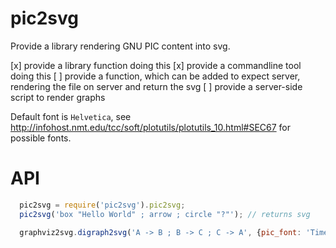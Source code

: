 pic2svg
============

Provide a library rendering GNU PIC content into svg.

[x] provide a library function doing this
[x] provide a commandline tool doing this
[ ] provide a function, which can be added to expect server, 
    rendering the file on server and return the svg
[ ] provide a server-side script to render graphs

Default font is `Helvetica`, see http://infohost.nmt.edu/tcc/soft/plotutils/plotutils_10.html#SEC67
for possible fonts.

API
===

```js
  pic2svg = require('pic2svg').pic2svg;
  pic2svg('box "Hello World" ; arrow ; circle "?"'); // returns svg

  graphviz2svg.digraph2svg('A -> B ; B -> C ; C -> A', {pic_font: 'Times'}); // --> returns svg
```
